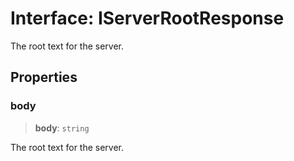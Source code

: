 # Interface: IServerRootResponse

The root text for the server.

## Properties

### body

> **body**: `string`

The root text for the server.
